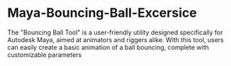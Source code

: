 # Maya-Bouncing-Ball-Excersice
The "Bouncing Ball Tool" is a user-friendly utility designed specifically for Autodesk Maya, aimed at animators and riggers alike. With this tool, users can easily create a basic animation of a ball bouncing, complete with customizable parameters

